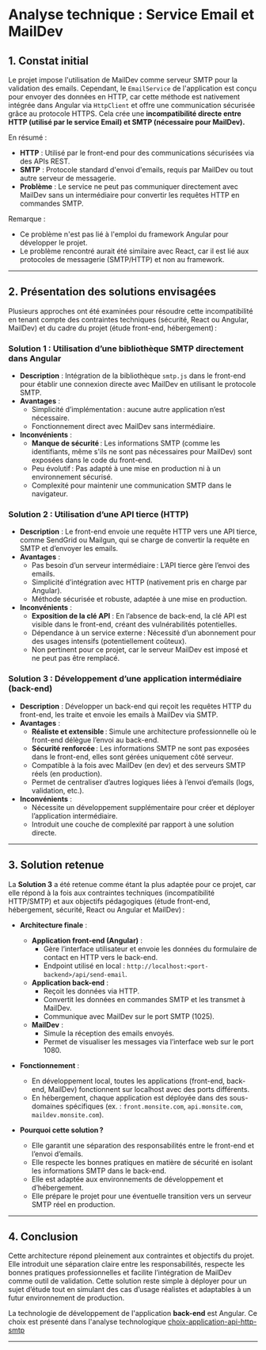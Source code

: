 # **Analyse technique : Service Email et MailDev**

## **1. Constat initial**

Le projet impose l'utilisation de MailDev comme serveur SMTP pour la validation des emails. Cependant, le `EmailService` de l'application est conçu pour envoyer des données en HTTP, car cette méthode est nativement intégrée dans Angular via `HttpClient` et offre une communication sécurisée grâce au protocole HTTPS. Cela crée une **incompatibilité directe entre HTTP (utilisé par le service Email) et SMTP (nécessaire pour MailDev).**

En résumé :

- **HTTP** : Utilisé par le front-end pour des communications sécurisées via des APIs REST.
- **SMTP** : Protocole standard d'envoi d'emails, requis par MailDev ou tout autre serveur de messagerie.
- **Problème** : Le service ne peut pas communiquer directement avec MailDev sans un intermédiaire pour convertir les requêtes HTTP en commandes SMTP.

Remarque :

- Ce problème n'est pas lié à l'emploi du framework Angular pour développer le projet.
- Le problème rencontré aurait été similaire avec React, car il est lié aux protocoles de messagerie (SMTP/HTTP) et non au framework.

---

## **2. Présentation des solutions envisagées**

Plusieurs approches ont été examinées pour résoudre cette incompatibilité en tenant compte des contraintes techniques (sécurité, React ou Angular, MailDev) et du cadre du projet (étude front-end,  hébergement) :

### **Solution 1 : Utilisation d’une bibliothèque SMTP directement dans Angular**

- **Description** : Intégration de la bibliothèque `smtp.js` dans le front-end pour établir une connexion directe avec MailDev en utilisant le protocole SMTP.
- **Avantages** :
  - Simplicité d’implémentation : aucune autre application n’est nécessaire.
  - Fonctionnement direct avec MailDev sans intermédiaire.
- **Inconvénients** :
  - **Manque de sécurité** : Les informations SMTP (comme les identifiants, même s'ils ne sont pas nécessaires pour MailDev) sont exposées dans le code du front-end.
  - Peu évolutif : Pas adapté à une mise en production ni à un environnement sécurisé.
  - Complexité pour maintenir une communication SMTP dans le navigateur.

### **Solution 2 : Utilisation d’une API tierce (HTTP)**

- **Description** : Le front-end envoie une requête HTTP vers une API tierce, comme SendGrid ou Mailgun, qui se charge de convertir la requête en SMTP et d’envoyer les emails.
- **Avantages** :
  - Pas besoin d’un serveur intermédiaire : L’API tierce gère l’envoi des emails.
  - Simplicité d’intégration avec HTTP (nativement pris en charge par Angular).
  - Méthode sécurisée et robuste, adaptée à une mise en production.
- **Inconvénients** :
  - **Exposition de la clé API** : En l’absence de back-end, la clé API est visible dans le front-end, créant des vulnérabilités potentielles.
  - Dépendance à un service externe : Nécessité d’un abonnement pour des usages intensifs (potentiellement coûteux).
  - Non pertinent pour ce projet, car le serveur MailDev est imposé et ne peut pas être remplacé.

### **Solution 3 : Développement d’une application intermédiaire (back-end)**

- **Description** : Développer un back-end qui reçoit les requêtes HTTP du front-end, les traite et envoie les emails à MailDev via SMTP.
- **Avantages** :
  - **Réaliste et extensible** : Simule une architecture professionnelle où le front-end délègue l’envoi au back-end.
  - **Sécurité renforcée** : Les informations SMTP ne sont pas exposées dans le front-end, elles sont gérées uniquement côté serveur.
  - Compatible à la fois avec MailDev (en dev) et des serveurs SMTP réels (en production).
  - Permet de centraliser d’autres logiques liées à l’envoi d’emails (logs, validation, etc.).
- **Inconvénients** :
  - Nécessite un développement supplémentaire pour créer et déployer l’application intermédiaire.
  - Introduit une couche de complexité par rapport à une solution directe.

---

## **3. Solution retenue**

La **Solution 3** a été retenue comme étant la plus adaptée pour ce projet, car elle répond à la fois aux contraintes techniques (incompatibilité HTTP/SMTP) et aux objectifs pédagogiques (étude front-end, hébergement, sécurité, React ou Angular et MailDev) :

- **Architecture finale** :
  - **Application front-end (Angular)** :
    - Gère l’interface utilisateur et envoie les données du formulaire de contact en HTTP vers le back-end.
    - Endpoint utilisé en local : `http://localhost:<port-backend>/api/send-email`.
  - **Application back-end** :
    - Reçoit les données via HTTP.
    - Convertit les données en commandes SMTP et les transmet à MailDev.
    - Communique avec MailDev sur le port SMTP (1025).
  - **MailDev** :
    - Simule la réception des emails envoyés.
    - Permet de visualiser les messages via l’interface web sur le port 1080.
- **Fonctionnement** :
  - En développement local, toutes les applications (front-end, back-end, MailDev) fonctionnent sur localhost avec des ports différents.
  - En hébergement, chaque application est déployée dans des sous-domaines spécifiques (ex. : `front.monsite.com`, `api.monsite.com`, `maildev.monsite.com`).

- **Pourquoi cette solution ?**
  - Elle garantit une séparation des responsabilités entre le front-end et l’envoi d’emails.
  - Elle respecte les bonnes pratiques en matière de sécurité en isolant les informations SMTP dans le back-end.
  - Elle est adaptée aux environnements de développement et d’hébergement.
  - Elle prépare le projet pour une éventuelle transition vers un serveur SMTP réel en production.

---

## **4. Conclusion**

Cette architecture répond pleinement aux contraintes et objectifs du projet. Elle introduit une séparation claire entre les responsabilités, respecte les bonnes pratiques professionnelles et facilite l’intégration de MailDev comme outil de validation. Cette solution reste simple à déployer pour un sujet d’étude tout en simulant des cas d’usage réalistes et adaptables à un futur environnement de production.

La technologie de développement de l'application **back-end** est Angular. Ce choix est présenté dans l'analyse technologique [choix-application-api-http-smtp](./choix-technologie-application-api-http-smtp.md)

---
